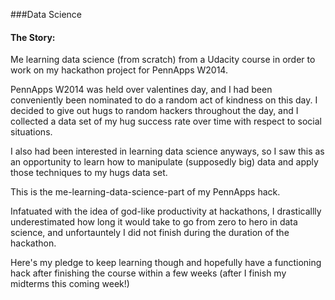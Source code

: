 ###Data Science

#### The Story:

Me learning data science (from scratch) from a Udacity course in order to work on my hackathon project for PennApps W2014.

PennApps W2014 was held over valentines day, and I had been conveniently been nominated to do a random act of kindness on this day.
I decided to give out hugs to random hackers throughout the day, and I collected a data set of my hug success rate over time with respect to social situations.

I also had been interested in learning data science anyways, so I saw this as an opportunity to learn how to manipulate (supposedly big) data and apply those techniques to my hugs data set. 

This is the me-learning-data-science-part of my PennApps hack.

Infatuated with the idea of god-like productivity at hackathons, I drasticallly underestimated how long it would take to go from zero to hero in data science, and unfortauntely I did not finish during the duration of the hackathon.

Here's my pledge to keep learning though and hopefully have a functioning hack after finishing the course within a few weeks (after I finish my midterms this coming week!)
